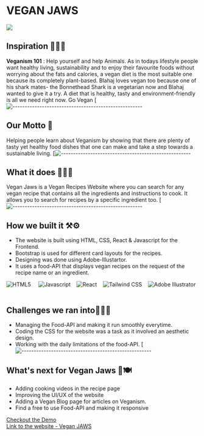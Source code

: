 # VEGAN JAWS
<img src="https://user-images.githubusercontent.com/100701261/193448658-9274ec1a-df11-47af-b29c-e2f7abaf8585.png" >

## Inspiration 🥕🥑🥗

**Veganism 101** : Help yourself and help Animals. As in todays lifestyle people want healthy living, sustainability and to enjoy their favourite foods without worrying about the fats and calories, a vegan diet is the most suitable one because its completely plant-based. Blahaj loves vegan too because one of his shark mates- the Bonnethead Shark is a vegetarian now and Blahaj wanted to give it a try. A diet that is healthy, tasty and environment-friendly is all we need right now. Go Vegan
[![-----------------------------------------------------](https://raw.githubusercontent.com/andreasbm/readme/master/assets/lines/colored.png)
## Our Motto 🌱

Helping people learn about Veganism by showing that there are plenty of tasty yet healthy food dishes that one can make and take a step towards a sustainable living.
[![-----------------------------------------------------](https://raw.githubusercontent.com/andreasbm/readme/master/assets/lines/colored.png)
## What it does 🍲🧑‍🍳

Vegan Jaws is a Vegan Recipes Website where you can search for any vegan recipe that contains all the ingredients and instructions to cook. It allows you to search for recipes by a specific ingredient too. 
[![-----------------------------------------------------](https://raw.githubusercontent.com/andreasbm/readme/master/assets/lines/colored.png)
## How we built it ⚒️⚙️

- The website is built using HTML, CSS, React & Javascript for the Frontend. 
- Bootstrap is used for different card layouts for the recipes.
- Designing was done using Adobe-Illustartor.
- It uses a food-API that displays vegan recipes on the request of the recipe name or an ingredient. 
<p>
<img alt="HTML5" src="https://img.shields.io/badge/HTML5-E34F26?style=for-the-badge&logo=html5&logoColor=white"/> &nbsp; &nbsp; <img alt="Javascript" src="https://img.shields.io/badge/JavaScript-F7DF1E?style=for-the-badge&logo=javascript&logoColor=black"/>&nbsp; &nbsp; <img alt="React" src="https://img.shields.io/badge/React-20232A?style=for-the-badge&logo=react&logoColor=61DAFB"/>&nbsp; &nbsp; <img alt="Tailwind CSS" src="https://img.shields.io/badge/Tailwind_CSS-38B2AC?style=for-the-badge&logo=tailwind-css&logoColor=white"/>&nbsp; &nbsp; <img alt="Adobe Illustrator" src="https://img.shields.io/badge/Adobe%20Illustrator-FF9A00?style=for-the-badge&logo=adobe%20illustrator&logoColor=white"/>&nbsp; &nbsp; </p>

## Challenges we ran into🧑‍💻🧠
- Managing the Food-API and making it run smoothly everytime.
- Coding the CSS for the website was a task as it involved an aesthetic design.
- Working with the daily limitations of the food-API.
[![-----------------------------------------------------](https://raw.githubusercontent.com/andreasbm/readme/master/assets/lines/colored.png)
## What's next for Vegan Jaws 🦈🍽️

- Adding cooking videos in the recipe page
- Improving the UI/UX of the website
- Adding a Vegan Blog page for articles on Veganism.
- Find a free to use Food-API and making it responsive

[Checkout the Demo](https://www.youtube.com/watch?v=B-mtWkc8LEI) <br>
[Link to the website - Vegan JAWS](http://veganjaws.biz/)

